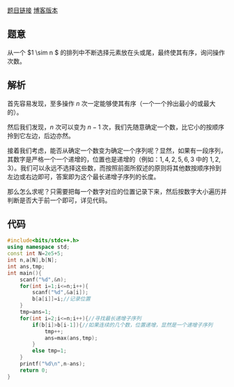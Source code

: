 [题目链接](https://www.luogu.com.cn/problem/AT3959) [博客版本](https://code.watertomato.com/at3959-agc024b-backfront-%e9%a2%98%e8%a7%a3/)

## 题意

从一个 $1 \sim n $ 的排列中不断选择元素放在头或尾，最终使其有序，询问操作次数。

## 解析

首先容易发现，至多操作 $n$ 次一定能够使其有序（一个一个拎出最小的或最大的）。

然后我们发现，$n$ 次可以变为 $n-1$ 次，我们先随意确定一个数，比它小的按顺序拎到它左边，后边亦然。

接着我们考虑，能否从确定一个数变为确定一个序列呢？显然，如果有一段序列，其数字是严格一个一个递增的，位置也是递增的（例如：$1,4,2,5,6,3$ 中的 $1,2,3$）。我们可以永远不选择这些数，而按照前面所叙述的原则将其他数按顺序拎到左边或右边即可，答案即为这个最长递增子序列的长度。

那么怎么求呢？只需要把每一个数字对应的位置记录下来，然后按数字大小遍历并判断是否大于前一个即可，详见代码。

## 代码

```cpp
#include<bits/stdc++.h>
using namespace std;
const int N=2e5+5;
int n,a[N],b[N];
int ans,tmp;
int main(){
	scanf("%d",&n);
	for(int i=1;i<=n;i++){
		scanf("%d",&a[i]);
		b[a[i]]=i;//记录位置 
	}
	tmp=ans=1;
	for(int i=2;i<=n;i++){//寻找最长递增子序列 
		if(b[i]>b[i-1]){//如果连续的几个数，位置递增，显然是一个递增子序列 
			tmp++;
			ans=max(ans,tmp);
		}
		else tmp=1;
	}
	printf("%d\n",n-ans);
	return 0;
} 
```

